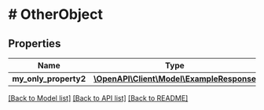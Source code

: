 # # OtherObject

## Properties

Name | Type | Description | Notes
------------ | ------------- | ------------- | -------------
**my_only_property2** | [**\OpenAPI\Client\Model\ExampleResponse**](ExampleResponse.md) |  | [optional]

[[Back to Model list]](../../README.md#models) [[Back to API list]](../../README.md#endpoints) [[Back to README]](../../README.md)
